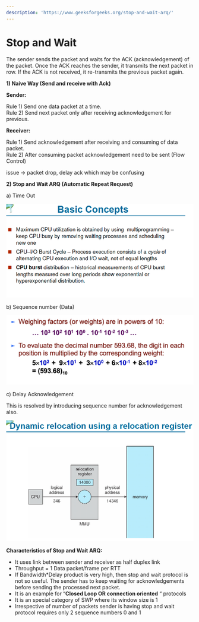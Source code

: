 ```yaml
---
description: 'https://www.geeksforgeeks.org/stop-and-wait-arq/'
---
```


# Stop and Wait

The sender sends the packet and waits for the ACK \(acknowledgement\) of the packet. Once the ACK reaches the sender, it transmits the next packet in row. If the ACK is not received, it re-transmits the previous packet again.



**1\) Naive Way \(Send and receive with Ack\)**

**Sender:**

Rule 1\) Send one data packet at a time.  
Rule 2\) Send next packet only after receiving acknowledgement for previous.

**Receiver:**

Rule 1\) Send acknowledgement after receiving and consuming of data packet.  
Rule 2\) After consuming packet acknowledgement need to be sent \(Flow Control\)



issue -&gt; packet drop, delay ack which may be confusing

**2\) Stop and Wait ARQ \(Automatic Repeat Request\)**

a\) Time Out

![](../../.gitbook/assets/image%20%28166%29.png)

b\) Sequence number \(Data\)

![](../../.gitbook/assets/image%20%28152%29.png)

c\) Delay Acknowledgement 

This is resolved by introducing sequence number for acknowledgement also.



![](../../.gitbook/assets/image%20%2850%29.png)

**Characteristics of Stop and Wait ARQ:**

* It uses link between sender and receiver as half duplex link
* Throughput = 1 Data packet/frame per  RTT
* If Bandwidth\*Delay product is very high, then stop and wait protocol is not so useful. The sender has to keep waiting for acknowledgements before sending the processed next packet.
* It is an example for “**Closed Loop OR connection oriented** “ protocols
* It is an special category of SWP where its window size is 1
* Irrespective of number of packets sender is having stop and wait protocol  requires only  2 sequence numbers 0 and 1



